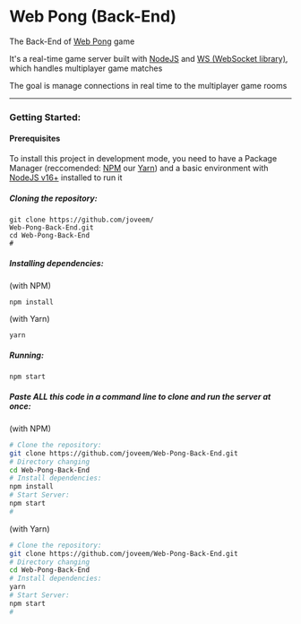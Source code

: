 # Web Pong (Back-End)

The Back-End of [Web Pong](https://github.com/joveem/Web-Pong) game

It's a real-time game server built with [NodeJS](https://nodejs.org) and [WS (WebSocket library)](https://www.npmjs.com/package/ws), which handles multiplayer game matches


The goal is manage connections in real time to the multiplayer game rooms

---

### Getting Started:

#### Prerequisites

To install this project in development mode, you need to have a Package Manager (reccomended: [NPM](https://www.npmjs.com/get-npm) our [Yarn](https://classic.yarnpkg.com/en/docs/install)) and a basic environment with [NodeJS v16+](https://nodejs.org/en/download/) installed to run it

##### Cloning the repository:

``` 
git clone https://github.com/joveem/
Web-Pong-Back-End.git
cd Web-Pong-Back-End
#
```

##### Installing dependencies:

(with NPM)

``` 
npm install
```
(with Yarn)

``` 
yarn
```

##### Running:

```
npm start
```


##### Paste ALL this code in a command line to clone and run the server at once:

(with NPM)

``` sh
# Clone the repository:
git clone https://github.com/joveem/Web-Pong-Back-End.git
# Directory changing
cd Web-Pong-Back-End
# Install dependencies:
npm install
# Start Server:
npm start
#
```

(with Yarn)

``` sh
# Clone the repository:
git clone https://github.com/joveem/Web-Pong-Back-End.git
# Directory changing
cd Web-Pong-Back-End
# Install dependencies:
yarn
# Start Server:
npm start
#
```
